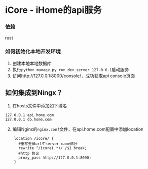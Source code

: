
# iCore - iHome的api服务

### 依赖
rust

### 如何初始化本地开发环境
1. 创建本地本地数据库
2. 执行`python manage.py run_dev_server 127.0.0.1`启动服务
3. 访问http://127.0.0.1:8000/console/，成功获取api console页面

## 如何集成到Ningx？ ##
1. 在hosts文件中添加如下域名
```
127.0.0.1 api.home.com
127.0.0.1 db.home.com
```
2. 编辑Nginx的`nginx.conf`文件，在api.home.com配置中添加location

```
    location /icore/ {
      #重写去掉url中server name部分
      rewrite ^/icore(.*)/ /$1 break;
      #http 协议
      proxy_pass http://127.0.0.1:8000;
    }
```
